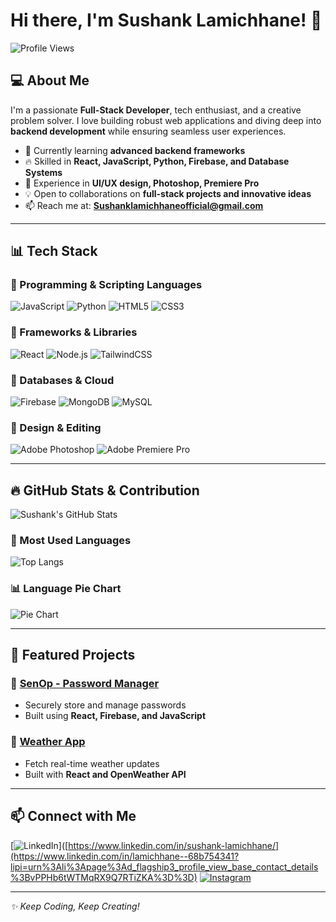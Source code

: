 # Hi there, I'm Sushank Lamichhane! 🚀

![Profile Views](https://komarev.com/ghpvc/?username=SUSHANK001-ops&color=blue)

## 💻 About Me
I'm a passionate **Full-Stack Developer**, tech enthusiast, and a creative problem solver. I love building robust web applications and diving deep into **backend development** while ensuring seamless user experiences.

- 🌱 Currently learning **advanced backend frameworks**
- 🔥 Skilled in **React, JavaScript, Python, Firebase, and Database Systems**
- 🎨 Experience in **UI/UX design, Photoshop, Premiere Pro**
- 💡 Open to collaborations on **full-stack projects and innovative ideas**
- 📫 Reach me at: **Sushanklamichhaneofficial@gmail.com**

---
## 📊 Tech Stack

### 🚀 Programming & Scripting Languages
![JavaScript](https://img.shields.io/badge/-JavaScript-F7DF1E?style=flat-square&logo=javascript&logoColor=black)
![Python](https://img.shields.io/badge/-Python-3776AB?style=flat-square&logo=python&logoColor=white)
![HTML5](https://img.shields.io/badge/-HTML5-E34F26?style=flat-square&logo=html5&logoColor=white)
![CSS3](https://img.shields.io/badge/-CSS3-1572B6?style=flat-square&logo=css3)

### 🔧 Frameworks & Libraries
![React](https://img.shields.io/badge/-React-61DAFB?style=flat-square&logo=react&logoColor=black)
![Node.js](https://img.shields.io/badge/-Node.js-339933?style=flat-square&logo=node.js&logoColor=white)
![TailwindCSS](https://img.shields.io/badge/-TailwindCSS-38B2AC?style=flat-square&logo=tailwind-css)

### 💾 Databases & Cloud
![Firebase](https://img.shields.io/badge/-Firebase-FFCA28?style=flat-square&logo=firebase)
![MongoDB](https://img.shields.io/badge/-MongoDB-47A248?style=flat-square&logo=mongodb&logoColor=white)
![MySQL](https://img.shields.io/badge/-MySQL-4479A1?style=flat-square&logo=mysql&logoColor=white)

### 🎨 Design & Editing
![Adobe Photoshop](https://img.shields.io/badge/-Photoshop-31A8FF?style=flat-square&logo=adobe-photoshop)
![Adobe Premiere Pro](https://img.shields.io/badge/-Premiere_Pro-9999FF?style=flat-square&logo=adobe-premiere-pro)

---
## 🔥 GitHub Stats & Contribution
![Sushank's GitHub Stats](https://github-readme-stats.vercel.app/api?username=SUSHANK001-ops&show_icons=true&theme=radical)

### 📌 Most Used Languages
![Top Langs](https://github-readme-stats.vercel.app/api/top-langs/?username=SUSHANK001-ops&layout=compact&theme=radical)

### 📊 Language Pie Chart
![Pie Chart](https://github-readme-streak-stats.herokuapp.com/?user=SUSHANK001-ops&theme=dark&hide_border=true)

---
## 🚀 Featured Projects

### 🔹 [SenOp - Password Manager](https://677acab5ba784ee3100df305--playful-kitten-b92d5a.netlify.app/)
- Securely store and manage passwords
- Built using **React, Firebase, and JavaScript**

### 🔹 [Weather App](#)
- Fetch real-time weather updates
- Built with **React and OpenWeather API**



---
## 📫 Connect with Me
[![LinkedIn](https://img.shields.io/badge/-LinkedIn-blue?style=flat-square&logo=linkedin)]([https://www.linkedin.com/in/sushank-lamichhane/](https://www.linkedin.com/in/lamichhane--68b754341?lipi=urn%3Ali%3Apage%3Ad_flagship3_profile_view_base_contact_details%3BvPPHb6tWTMqRX9Q7RTiZKA%3D%3D)
[![Instagram](https://img.shields.io/badge/-Instagram-E4405F?style=flat-square&logo=instagram&logoColor=white)](https://www.instagram.com/sensei_01.py/)

---
_✨ Keep Coding, Keep Creating!_


